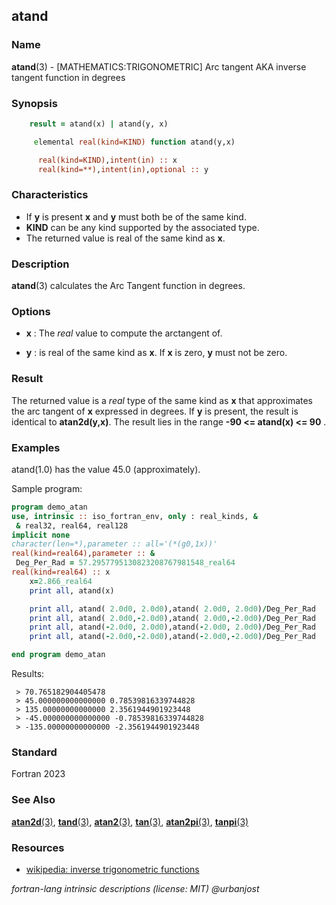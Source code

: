 ## atand

### **Name**

**atand**(3) - \[MATHEMATICS:TRIGONOMETRIC\] Arc tangent AKA inverse
tangent function in degrees

### **Synopsis**
```fortran
    result = atand(x) | atand(y, x)
```
```fortran
     elemental real(kind=KIND) function atand(y,x)

      real(kind=KIND),intent(in) :: x
      real(kind=**),intent(in),optional :: y
```
### **Characteristics**

 - If **y** is present **x** and **y** must both be of the same
   kind.
 - **KIND** can be any kind supported by the associated type.
 - The returned value is real of the same kind as **x**.

### **Description**

**atand**(3) calculates the Arc Tangent function in degrees.

### **Options**

- **x**
  : The _real_ value to compute the arctangent of.

- **y**
  : is real of the same kind as **x**. If **x** is zero, **y**
  must not be zero.

### **Result**

The returned value is a _real_ type of the same kind as **x** that
approximates the arc tangent of **x** expressed in degrees. If **y**
is present, the result is identical to **atan2d(y,x)**. The result lies
in the range **-90 \<= atand(x) \<= 90** .

### **Examples**

atand(1.0) has the value 45.0 (approximately).

Sample program:

```fortran
program demo_atan
use, intrinsic :: iso_fortran_env, only : real_kinds, &
 & real32, real64, real128
implicit none
character(len=*),parameter :: all='(*(g0,1x))'
real(kind=real64),parameter :: &
 Deg_Per_Rad = 57.2957795130823208767981548_real64
real(kind=real64) :: x
    x=2.866_real64
    print all, atand(x)

    print all, atand( 2.0d0, 2.0d0),atand( 2.0d0, 2.0d0)/Deg_Per_Rad
    print all, atand( 2.0d0,-2.0d0),atand( 2.0d0,-2.0d0)/Deg_Per_Rad
    print all, atand(-2.0d0, 2.0d0),atand(-2.0d0, 2.0d0)/Deg_Per_Rad
    print all, atand(-2.0d0,-2.0d0),atand(-2.0d0,-2.0d0)/Deg_Per_Rad

end program demo_atan
```
Results:
```text
 > 70.765182904405478
 > 45.000000000000000 0.78539816339744828
 > 135.00000000000000 2.3561944901923448
 > -45.000000000000000 -0.78539816339744828
 > -135.00000000000000 -2.3561944901923448
```
### **Standard**

Fortran 2023

### **See Also**

[**atan2d**(3)](#atand2), [**tand**(3)](#tand),
[**atan2**(3)](#atan2), [**tan**(3)](#tan),
[**atan2pi**(3)](#atan2pi), [**tanpi**(3)](#tanpi)

### **Resources**

- [wikipedia: inverse trigonometric functions](https://en.wikipedia.org/wiki/Inverse_trigonometric_functions)

 _fortran-lang intrinsic descriptions (license: MIT) \@urbanjost_

